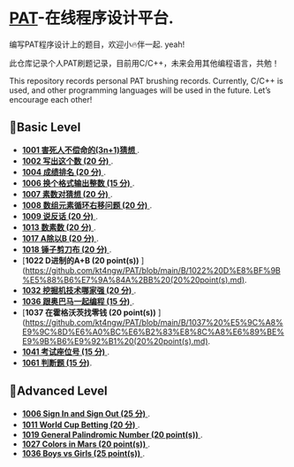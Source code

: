 # [PAT](https://www.patest.cn/)-在线程序设计平台.

编写PAT程序设计上的题目，欢迎小🔥伴一起. yeah!

此仓库记录个人PAT刷题记录，目前用C/C++，未来会用其他编程语言，共勉！

This repository records personal PAT brushing records. Currently, C/C++ is used, and other programming languages will be used in the future. Let’s encourage each other!

## 🚩Basic Level
-  [**1001 害死人不偿命的(3n+1)猜想** ](https://github.com/kt4ngw/PAT/blob/main/B/1001%20%E5%AE%B3%E6%AD%BB%E4%BA%BA%E4%B8%8D%E5%81%BF%E5%91%BD%E7%9A%84(3n%2B1)%E7%8C%9C%E6%83%B3%20(15%20%E5%88%86).md).
-  [**1002 写出这个数 (20 分)** ](https://github.com/kt4ngw/PAT/blob/main/B/1002%20%E5%86%99%E5%87%BA%E8%BF%99%E4%B8%AA%E6%95%B0%20(20%20%E5%88%86).md).
-  [**1004 成绩排名 (20 分)** ](https://github.com/kt4ngw/PAT/blob/main/B/1004%20%E6%88%90%E7%BB%A9%E6%8E%92%E5%90%8D%20(20%20%E5%88%86).md).
-  [**1006 换个格式输出整数 (15 分)** ](https://github.com/kt4ngw/PAT/blob/main/B/1006%20%E6%8D%A2%E4%B8%AA%E6%A0%BC%E5%BC%8F%E8%BE%93%E5%87%BA%E6%95%B4%E6%95%B0%20(15%20%E5%88%86).md).
-  [**1007 素数对猜想 (20 分)** ](https://github.com/kt4ngw/PAT/blob/main/B/1007%20%E7%B4%A0%E6%95%B0%E5%AF%B9%E7%8C%9C%E6%83%B3%20(20%20%E5%88%86).md).
-  [**1008 数组元素循环右移问题 (20 分)** ](https://github.com/kt4ngw/PAT/blob/main/B/1008%20%E6%95%B0%E7%BB%84%E5%85%83%E7%B4%A0%E5%BE%AA%E7%8E%AF%E5%8F%B3%E7%A7%BB%E9%97%AE%E9%A2%98%20(20%20%E5%88%86).md).
-  [**1009 说反话 (20 分)** ](https://github.com/kt4ngw/PAT/blob/main/B/1009%20%E8%AF%B4%E5%8F%8D%E8%AF%9D%20(20%20%E5%88%86).md).
-  [**1013 数素数 (20 分)** ](https://github.com/kt4ngw/PAT-/blob/main/B/1013%20%E6%95%B0%E7%B4%A0%E6%95%B0%20(20%20%E5%88%86).md).
-  [**1017 A除以B (20 分)** ](https://github.com/kt4ngw/PAT/blob/main/B/1017%20A%E9%99%A4%E4%BB%A5B%20(20%20%E5%88%86).md).
-  [**1018 锤子剪刀布 (20 分)** ](https://github.com/kt4ngw/PAT/blob/main/B/1018%20%E9%94%A4%E5%AD%90%E5%89%AA%E5%88%80%E5%B8%83%20(20%20%E5%88%86).md).
-  [**1022 D进制的A+B (20 point(s))** ](https://github.com/kt4ngw/PAT/blob/main/B/1022%20D%E8%BF%9B%E5%88%B6%E7%9A%84A%2BB%20(20%20point(s).md).
-  [**1032 挖掘机技术哪家强 (20 分)** ](https://github.com/kt4ngw/PAT/blob/main/B/1032%20%E6%8C%96%E6%8E%98%E6%9C%BA%E6%8A%80%E6%9C%AF%E5%93%AA%E5%AE%B6%E5%BC%BA%20(20%20%E5%88%86).md).
-  [**1036 跟奥巴马一起编程 (15 分)** ](https://github.com/kt4ngw/PAT/blob/main/B/1036%20%E8%B7%9F%E5%A5%A5%E5%B7%B4%E9%A9%AC%E4%B8%80%E8%B5%B7%E7%BC%96%E7%A8%8B%20(15%20%E5%88%86)%20.md).
-  [**1037 在霍格沃茨找零钱 (20 point(s))** ](https://github.com/kt4ngw/PAT/blob/main/B/1037%20%E5%9C%A8%E9%9C%8D%E6%A0%BC%E6%B2%83%E8%8C%A8%E6%89%BE%E9%9B%B6%E9%92%B1%20(20%20point(s).md).
-  [**1041 考试座位号 (15 分)** ](https://github.com/kt4ngw/PAT/blob/main/B/1041%20%E8%80%83%E8%AF%95%E5%BA%A7%E4%BD%8D%E5%8F%B7%20(15%20%E5%88%86).md).
-  [**1061 判断题 (15 分)**](https://github.com/kt4ngw/PAT/blob/main/B/1061%20%E5%88%A4%E6%96%AD%E9%A2%98%20(15%20%E5%88%86).md).

## 🚩Advanced Level

-  [**1006 Sign In and Sign Out (25 分)** ](https://github.com/kt4ngw/PAT/blob/main/A/1006%20Sign%20In%20and%20Sign%20Out%20(25%20%E5%88%86).md).
-  [**1011 World Cup Betting (20 分)** ](https://github.com/kt4ngw/PAT/blob/main/A/1011%20World%20Cup%20Betting%20(20%20%E5%88%86).md).
-  [**1019 General Palindromic Number (20 point(s))** ](https://github.com/kt4ngw/PAT/blob/main/A/1019%20General%20Palindromic%20Number%20(20%20point(s)).md).
-  [**1027 Colors in Mars (20 point(s))** ](https://github.com/kt4ngw/PAT/blob/main/A/1027%20Colors%20in%20Mars%20(20%20point(s)).md).
-  [**1036 Boys vs Girls (25 point(s))** ](https://github.com/kt4ngw/PAT/blob/main/A/1036%20Boys%20vs%20Girls%20(25%20point(s)).md).
